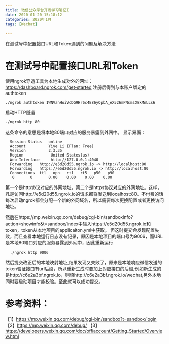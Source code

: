 ```yaml
---
title: 微信公众平台开发学习笔记I
date: 2020-01-20 15:18:12
categories: 2020年1月
tags: [Wechat]

---
```


在测试号中配置接口URL和Token遇到的问题及解决方法

<!-- more -->

# 在测试号中配置接口URL和Token

使用ngrok穿透工具为本地生成对外的网址：
https://dashboard.ngrok.com/get-started
注册后得到与本账户绑定的authtoken

    ./ngrok authtoken 1WNVahHoiVcDG9Hr6c4E86yQpbA_eX526mPNsmsXBkMnLLs6
启动HTTP隧道

    ./ngrok http 80

这条命令的意思是将本地80端口对应的服务暴露到外网中。
显示界面：

      Session Status   online                                       
      Account          Yiye Li (Plan: Free)                                 
      Version          2.3.35                             
      Region            United States(us)                                   
      Web Interface     http://127.0.0.1:4040                                             
      Forwarding   http://e5d20d55.ngrok.io -> http://localhost:80                 
      Forwarding   https://e5d20d55.ngrok.io -> http://localhost:80    
      Connections  ttl   opn   rt1   rt5   p50   p90                                     
       0       0       0.00    0.00    0.00    0.00  

第一个是http协议对应的外网地址，第二个是https协议对应的外网地址。这样，凡是访问http://e5d20d55.ngrok.io的请求都将发送到localhost:80。不付费的话每次启动ngrok都会分配一个新的外网域名，所以需要每次更换配置或者更换访问地址。

然后在https://mp.weixin.qq.com/debug/cgi-bin/sandboxinfo?action=showinfo&t=sandbox/index中输入https://e5d20d55.ngrok.io和token，token从本地项目的applicaiton.yml中获取。
但这时提交会发现配置失败，而且查看本地运行日志没有记录，原因是本地项目的端口号为9006，而URL是本地80端口对应的服务暴露到外网中，因此重新运行

      ./ngrok http 9006

然后提交改正后的本地映射地址,结果发现又失败了，原来是本地响应微信发送的token验证接口有url后缀，所以重新生成时要加上对应接口的后缀,例如新生成的是http://c6e2a3bf.ngrok.io，则填http://c6e2a3bf.ngrok.io/wechat,另外本地同时要启动项目才能校验。至此就可以成功提交。


# 参考资料：
【1】https://mp.weixin.qq.com/debug/cgi-bin/sandbox?t=sandbox/login
【2】https://mp.weixin.qq.com/debug/
【3】https://developers.weixin.qq.com/doc/offiaccount/Getting_Started/Overview.html
